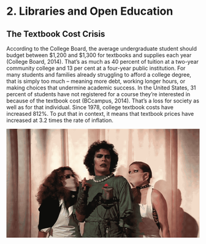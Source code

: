 # 2. Libraries and Open Education

## **The Textbook Cost Crisis**

According to the College Board, the average undergraduate student should budget between $1,200 and $1,300 for textbooks and supplies each year \(College Board, 2014\). That’s as much as 40 percent of tuition at a two-year community college and 13 per cent at a four-year public institution. For many students and families already struggling to afford a college degree, that is simply too much – meaning more debt, working longer hours, or making choices that undermine academic success. In the United States, 31 percent of students have not registered for a course they’re interested in because of the textbook cost \(BCcampus, 2014\). That’s a loss for society as well as for that individual. Since 1978, college textbook costs have increased 812%. To put that in context, it means that textbook prices have increased at 3.2 times the rate of inflation.  


![](.gitbook/assets/sparc.gif)

